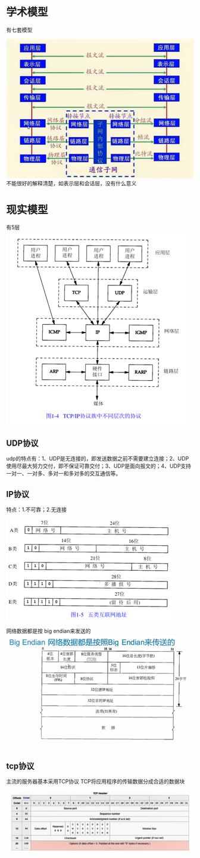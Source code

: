 # 学术模型

有七套模型

![](photos/%E5%B1%8F%E5%B9%95%E6%88%AA%E5%9B%BE%202022-05-10%20105009.png)
不能很好的解释清楚，如表示层和会话层，没有什么意义

# 现实模型
有5层
![](photos/%E5%B1%8F%E5%B9%95%E6%88%AA%E5%9B%BE%202021-08-06%20163337.png)

## UDP协议

udp的特点有：1、UDP是无连接的，即发送数据之前不需要建立连接；2、UDP使用尽最大努力交付，即不保证可靠交付；3、UDP是面向报文的；4、UDP支持一对一、一对多、多对一和多对多的交互通信等。

## IP协议
特点：1.不可靠；2.无连接

![](photos/%E5%B1%8F%E5%B9%95%E6%88%AA%E5%9B%BE%202021-08-06%20164529.png)

网络数据都是按 big endian来发送的
![](photos/%E5%B1%8F%E5%B9%95%E6%88%AA%E5%9B%BE%202022-05-10%20112215.png)



## tcp协议
主流的服务器基本采用TCP协议
TCP将应用程序的传输数据分成合适的数据块

![](photos/%E5%B1%8F%E5%B9%95%E6%88%AA%E5%9B%BE%202022-05-10%20113754.png)